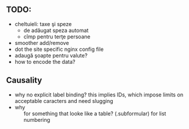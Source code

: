 TODO:
-----

* cheltuieli: taxe şi speze
  * de adăugat speza automat
  * cîmp pentru terţe persoane
* smoother add/remove
* dot the site specific nginx config file
* adaugă şoapte pentru valute?
* how to encode the data?


Causality
---------

* why no explicit label binding? this implies IDs, which
  impose limits on acceptable caracters and need slugging
* why <ol> for something that looke like a table? (.subformular)
  for list numbering
